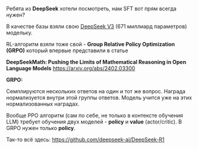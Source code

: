 Ребята из **DeepSeek** хотели посмотреть, нам SFT вот прям всегда нужен?

В качестве базы взяли свою [DeepSeek V3](https://github.com/deepseek-ai/DeepSeek-V3) (671 миллиард параметров) модельку.  

RL-алгоритм взяли тоже свой - **Group Relative Policy Optimization (GRPO)** который впервые представили в статье  

**DeepSeekMath: Pushing the Limits of Mathematical Reasoning in Open Language Models**
https://arxiv.org/abs/2402.03300

**GRPO:**

Семплируются нескольких ответов на один и тот же вопрос.
Награда нормализуется внутри этой группы ответов.
Модель учится уже на этих нормализованных наградах.

Вообще PPO алгоритм (сам по себе, не только в контексте обучения LLM) требует обучения двух моделей - **policy** и **value** (actor/critic). В GRPO нужен только **policy**.

Так-то всё здесь:
https://github.com/deepseek-ai/DeepSeek-R1
